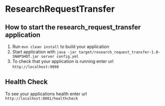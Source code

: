 # ResearchRequestTransfer

How to start the research_request_transfer application
---

1. Run `mvn clean install` to build your application
1. Start application with `java -jar target/research_request_transfer-1.0-SNAPSHOT.jar server config.yml`
1. To check that your application is running enter url `http://localhost:9098`

Health Check
---

To see your applications health enter url `http://localhost:8081/healthcheck`